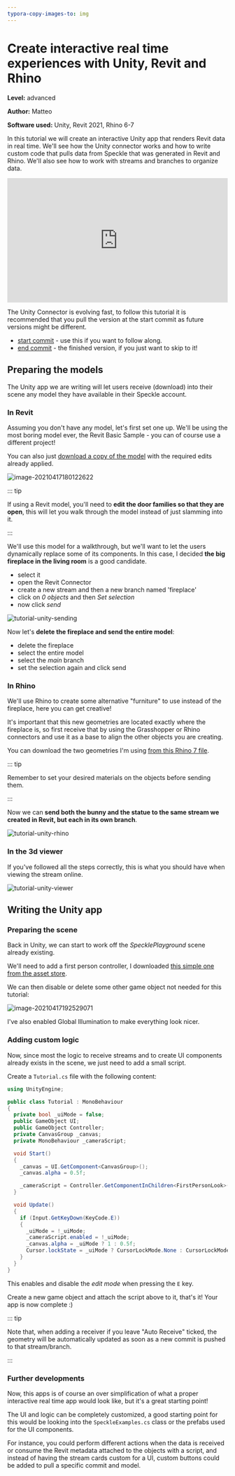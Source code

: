 ```yaml
---
typora-copy-images-to: img
---
```


# Create interactive real time experiences with Unity, Revit and Rhino

**Level:** advanced

**Author:** Matteo

**Software used:** Unity, Revit 2021, Rhino 6-7

In this tutorial we will create an interactive Unity app that renders Revit data in real time. We'll see how the Unity connector works and how to write custom code that pulls data from Speckle that was generated in Revit and Rhino. We'll also see how to work with streams and branches to organize data.

<div style="position: relative;padding-bottom: 56.25%;"><iframe width="100%" height="100%" style="position: absolute;" src="https://www.youtube.com/embed/VEipv8XzPdI" title="YouTube video player" frameborder="0" allow="accelerometer; autoplay; clipboard-write; encrypted-media; gyroscope; picture-in-picture" allowfullscreen></iframe></div>

The Unity Connector is evolving fast, to follow this tutorial it is recommended that you pull the version at the start commit as future versions might be different.

- [start commit]() - use this if you want to follow along.
- [end commit]() - the finished version, if you just want to skip to it!

## Preparing the models

The Unity app we are writing will let users receive (download) into their scene any model they have available in their Speckle account.

### In Revit

Assuming you don't have any model, let's first set one up. We'll be using the most boring model ever, the Revit Basic Sample - you can of course use a different project!

You can also just [download a copy of the model](https://drive.google.com/file/d/18UK-aJFzjFEn-Gys_qGFfp9X4HwToNUr/view?usp=sharing) with the required edits already applied.

![image-20210417180122622](img/image-20210417180122622.png)

::: tip

If using a Revit model, you'll need to **edit the door families so that they are open**, this will let you walk through the model instead of just slamming into it.

:::

We'll use this model for a walkthrough, but we'll want to let the users dynamically replace some of its components. In this case, I decided **the big fireplace in the living room** is a good candidate.

- select it
- open the Revit Connector
- create a new stream and then a new branch named 'fireplace'
- click on _0 objects_ and then _Set selection_
- now click _send_

![tutorial-unity-sending](img/tutorial-unity-sending.gif)

Now let's **delete the fireplace and send the entire model**:

- delete the fireplace
- select the entire model
- select the _main_ branch
- set the selection again and click send

### In Rhino

We'll use Rhino to create some alternative "furniture" to use instead of the fireplace, here you can get creative!

It's important that this new geometries are located exactly where the fireplace is, so first receive that by using the Grasshopper or Rhino connectors and use it as a base to align the other objects you are creating.

You can download the two geometries I'm using [from this Rhino 7 file](https://drive.google.com/file/d/1dvG_CBB4l7Zc14lCA1UGBr6ruNWSZP0G/view?usp=sharing).

::: tip

Remember to set your desired materials on the objects before sending them.

:::

Now we can **send both the bunny and the statue to the same stream we created in Revit, but each in its own branch**.

![tutorial-unity-rhino](img/tutorial-unity-rhino.gif)

### In the 3d viewer

If you've followed all the steps correctly, this is what you should have when viewing the stream online.

![tutorial-unity-viewer](img/tutorial-unity-viewer-1618681212999.gif)

## Writing the Unity app

### Preparing the scene

Back in Unity, we can start to work off the _SpecklePlayground_ scene already existing.

We'll need to add a first person controller, I downloaded [this simple one from the asset store](https://assetstore.unity.com/packages/tools/input-management/mini-first-person-controller-174710).

We can then disable or delete some other game object not needed for this tutorial:

![image-20210417192529071](img/image-20210417192529071.png)

I've also enabled Global Illumination to make everything look nicer.

### Adding custom logic

Now, since most the logic to receive streams and to create UI components already exists in the scene, we just need to add a small script.

Create a `Tutorial.cs` file with the following content:

```csharp
using UnityEngine;

public class Tutorial : MonoBehaviour
{
  private bool _uiMode = false;
  public GameObject UI;
  public GameObject Controller;
  private CanvasGroup _canvas;
  private MonoBehaviour _cameraScript;

  void Start()
  {
    _canvas = UI.GetComponent<CanvasGroup>();
    _canvas.alpha = 0.5f;

    _cameraScript = Controller.GetComponentInChildren<FirstPersonLook>();
  }

  void Update()
  {
    if (Input.GetKeyDown(KeyCode.E))
    {
      _uiMode = !_uiMode;
      _cameraScript.enabled = !_uiMode;
      _canvas.alpha = _uiMode ? 1 : 0.5f;
      Cursor.lockState = _uiMode ? CursorLockMode.None : CursorLockMode.Locked;
    }
  }
}

```

This enables and disable the _edit mode_ when pressing the `E` key.

Create a new game object and attach the script above to it, that's it! Your app is now complete :)

::: tip

Note that, when adding a receiver if you leave "Auto Receive" ticked, the geometry will be automatically updated as soon as a new commit is pushed to that stream/branch.

:::

### Further developments

Now, this apps is of course an over simplification of what a proper interactive real time app would look like, but it's a great starting point!

The UI and logic can be completely customized, a good starting point for this would be looking into the `SpeckleExamples.cs` class or the prefabs used for the UI components.

For instance, you could perform different actions when the data is received or consume the Revit metadata attached to the objects with a script, and instead of having the stream cards custom for a UI, custom buttons could be added to pull a specific commit and model.
